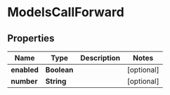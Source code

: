 

# ModelsCallForward


## Properties

| Name | Type | Description | Notes |
|------------ | ------------- | ------------- | -------------|
|**enabled** | **Boolean** |  |  [optional] |
|**number** | **String** |  |  [optional] |



